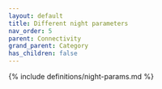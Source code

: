 ```yaml
---
layout: default
title: Different night parameters
nav_order: 5
parent: Connectivity
grand_parent: Category
has_children: false
---
```

{% include definitions/night-params.md %}
